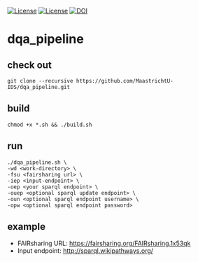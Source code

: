 [![License](https://img.shields.io/badge/FAIR-metrics-orange.svg)](http://fairmetrics.org/)
[![License](https://img.shields.io/badge/license-MIT-blue.svg)](https://opensource.org/licenses/MIT)
[![DOI](https://zenodo.org/badge/128502130.svg)](https://zenodo.org/badge/latestdoi/128502130)
# dqa_pipeline

## check out
```
git clone --recursive https://github.com/MaastrichtU-IDS/dqa_pipeline.git
```

## build
```
chmod +x *.sh && ./build.sh
```

## run

```
./dqa_pipeline.sh \
-wd <work-directory> \
-fsu <fairsharing url> \
-iep <input-endpoint> \
-oep <your sparql endpoint> \
-ouep <optional sparql update endpoint> \
-oun <optional sparql endpoint username> \
-opw <optional sparql endpoint password>
```
## example
- FAIRsharing URL: https://fairsharing.org/FAIRsharing.1x53qk
- Input endpoint: http://sparql.wikipathways.org/
